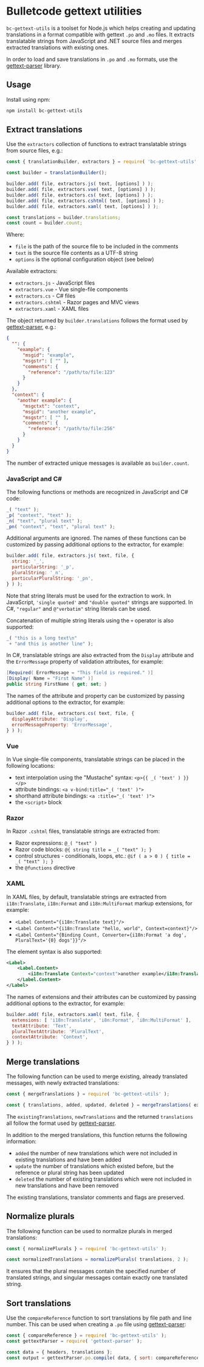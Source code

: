 # Bulletcode gettext utilities

`bc-gettext-utils` is a toolset for Node.js which helps creating and updating translations in a format compatible with gettext `.po` and `.mo` files. It extracts translatable strings from JavaScript and .NET source files and merges extracted translations with existing ones.

In order to load and save translations in `.po` and `.mo` formats, use the [gettext-parser](https://github.com/smhg/gettext-parser) library.

## Usage

Install using npm:

```bash
npm install bc-gettext-utils
```

## Extract translations

Use the `extractors` collection of functions to extract translatable strings from source files, e.g.:

```js
const { translationBuilder, extractors } = require( 'bc-gettext-utils' );

const builder = translationBuilder();

builder.add( file, extractors.js( text, [options] ) );
builder.add( file, extractors.vue( text, [options] ) );
builder.add( file, extractors.cs( text, [options] ) );
builder.add( file, extractors.cshtml( text, [options] ) );
builder.add( file, extractors.xaml( text, [options] ) );

const translations = builder.translations;
const count = builder.count;
```

Where:

 - `file` is the path of the source file to be included in the comments
 - `text` is the source file contents as a UTF-8 string
 - `options` is the optional configuration object (see below)

Available extractors:

 - `extractors.js` - JavaScript files
 - `extractors.vue` - Vue single-file components
 - `extractors.cs` - C# files
 - `extractors.cshtml` - Razor pages and MVC views
 - `extractors.xaml` - XAML files

The object returned by `builder.translations` follows the format used by [gettext-parser](https://github.com/smhg/gettext-parser#translations), e.g.:

```json
{
  "": {
    "example": {
      "msgid": "example",
      "msgstr": [ "" ],
      "comments": {
        "reference": "/path/to/file:123"
      }
    }
  },
  "context": {
    "another example": {
      "msgctxt": "context",
      "msgid": "another example",
      "msgstr": [ "" ],
      "comments": {
        "reference": "/path/to/file:256"
      }
    }
  }
}
```

The number of extracted unique messages is available as `builder.count`.

### JavaScript and C#

The following functions or methods are recognized in JavaScript and C# code:

```js
_( "text" );
_p( "context", "text" );
_n( "text", "plural text" );
_pn( "context", "text", "plural text" );
```

Additional arguments are ignored. The names of these functions can be customized by passing additional options to the extractor, for example:

```js
builder.add( file, extractors.js( text, file, {
  string: '_',
  particularString: '_p',
  pluralString: '_n',
  particularPluralString: '_pn',
} ) );
```

Note that string literals must be used for the extraction to work. In JavaScript, `'single quoted'` and `"double quoted"` strings are supported. In C#, `"regular"` and `@"verbatim"` string literals can be used.

Concatenation of multiple string literals using the `+` operator is also supported:

```js
_( "this is a long text\n"
 + "and this is another line" );
```

In C#, translatable strings are also extracted from the `Display` attribute and the `ErrorMessage` property of validation attributes, for example:

```cs
[Required( ErrorMessage = "This field is required." )]
[Display( Name = "First Name" )]
public string FirstName { get; set; }
```

The names of the attribute and property can be customized by passing additional options to the extractor, for example:

```js
builder.add( file, extractors.cs( text, file, {
  displayAttribute: 'Display',
  errorMessageProperty: 'ErrorMessage',
} ) );
```

### Vue

In Vue single-file components, translatable strings can be placed in the following locations:

 - text interpolation using the "Mustache" syntax: `<p>{{ _( 'text' ) }}</p>`
 - attribute bindings: `<a v-bind:title="_( 'text' )">`
 - shorthand attribute bindings: `<a :title="_( 'text' )">`
 - the `<script>` block

### Razor

In Razor `.cshtml` files, translatable strings are extracted from:

 - Razor expressions: `@_( "text" )`
 - Razor code blocks: `@{ string title = _( "text" ); }`
 - control structures - conditionals, loops, etc.: `@if ( a > 0 ) { title = _( "text" ); }`
 - the `@functions` directive

### XAML

In XAML files, by default, translatable strings are extracted from `i18n:Translate`, `i18n:Format` and `i18n:MultiFormat` markup extensions, for example:

 - `<Label Content="{i18n:Translate text}"/>`
 - `<Label Content="{i18n:Translate "hello, world", Context=context}"/>`
 - `<Label Content="{Binding Count, Converter={i18n:Format 'a dog', PluralText='{0} dogs'}}"/>`

The element syntax is also supported:

```xml
<Label>
    <Label.Content>
        <i18n:Translate Context="context">another example</i18n:Translate>
    </Label.Content>
</Label>
```

The names of extensions and their attributes can be customized by passing additional options to the extractor, for example:

```js
builder.add( file, extractors.xaml( text, file, {
  extensions: [ 'i18n:Translate', 'i8n:Format', 'i8n:MultiFormat' ],
  textAttribute: 'Text',
  pluralTextAttribute: 'PluralText',
  contextAttribute: 'Context',
} ) );
```

## Merge translations

The following function can be used to merge existing, already translated messages, with newly extracted translations:

```js
const { mergeTranslations } = require( 'bc-gettext-utils' );

const { translations, added, updated, deleted } = mergeTranslations( existingTranslations, newTranslations );
```

The `existingTranslations`, `newTranslations` and the returned `translations` all follow the format used by [gettext-parser](https://github.com/smhg/gettext-parser#translations).

In addition to the merged translations, this function returns the following information:

 - `added` the number of new translations which were not included in existing translations and have been added
 - `update` the number of translations which existed before, but the reference or plural string has been updated
 - `deleted` the number of existing translations which were not included in new translations and have been removed

The existing translations, translator comments and flags are preserved.

## Normalize plurals

The following function can be used to normalize plurals in merged translations:

```js
const { normalizePlurals } = require( 'bc-gettext-utils' );

const normalizedTranslations = normalizePlurals( translations, 2 );
```

It ensures that the plural messages contain the specified number of translated strings, and singular messages contain exactly one translated string.

## Sort translations

Use the `compareReference` function to sort translations by file path and line number. This can be used when creating a `.po` file using [gettext-parser](https://github.com/smhg/gettext-parser#compile-po-from-a-translation-object):

```js
const { compareReference } = require( 'bc-gettext-utils' );
const gettextParser = require( 'gettext-parser' );

const data = { headers, translations };
const output = gettextParser.po.compile( data, { sort: compareReference } );
```
